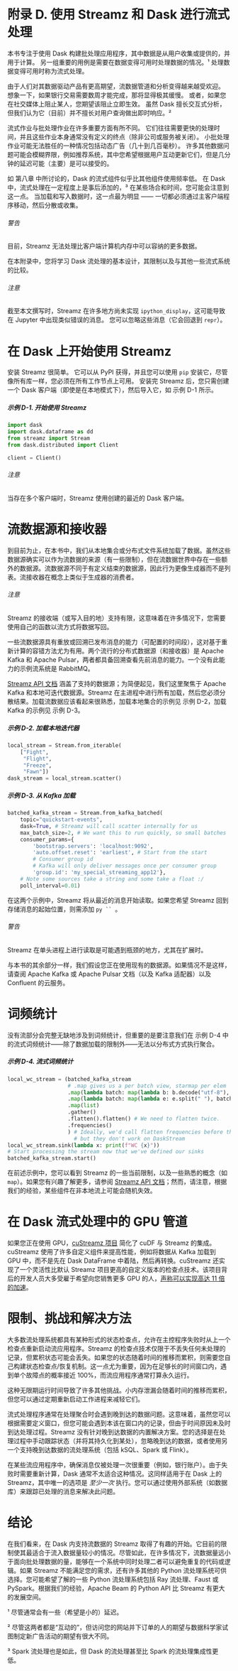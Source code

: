 # 附录 D. 使用 Streamz 和 Dask 进行流式处理

本书专注于使用 Dask 构建批处理应用程序，其中数据是从用户收集或提供的，并用于计算。 另一组重要的用例是需要在数据变得可用时处理数据的情况。¹ 处理数据变得可用时称为流式处理。

由于人们对其数据驱动产品有更高期望，流数据管道和分析变得越来越受欢迎。 想象一下，如果银行交易需要数周才能完成，那将显得极其缓慢。 或者，如果您在社交媒体上阻止某人，您期望该阻止立即生效。 虽然 Dask 擅长交互式分析，但我们认为它（目前）并不擅长对用户查询做出即时响应。²

流式作业与批处理作业在许多重要方面有所不同。 它们往往需要更快的处理时间，并且这些作业本身通常没有定义的终点（除非公司或服务被关闭）。 小批处理作业可能无法胜任的一种情况包括动态广告（几十到几百毫秒）。 许多其他数据问题可能会模糊界限，例如推荐系统，其中您希望根据用户互动更新它们，但是几分钟的延迟可能（主要）是可以接受的。

如 第八章 中所讨论的，Dask 的流式组件似乎比其他组件使用频率低。 在 Dask 中，流式处理在一定程度上是事后添加的，³ 在某些场合和时间，您可能会注意到这一点。 当加载和写入数据时，这一点最为明显 —— 一切都必须通过主客户端程序移动，然后分散或收集。

###### 警告

目前，Streamz 无法处理比客户端计算机内存中可以容纳的更多数据。

在本附录中，您将学习 Dask 流处理的基本设计，其限制以及与其他一些流式系统的比较。

###### 注意

截至本文撰写时，Streamz 在许多地方尚未实现 `ipython_display`，这可能导致在 Jupyter 中出现类似错误的消息。 您可以忽略这些消息（它会回退到 `repr`）。

# 在 Dask 上开始使用 Streamz

安装 Streamz 很简单。 它可以从 PyPI 获得，并且您可以使用 `pip` 安装它，尽管像所有库一样，您必须在所有工作节点上可用。 安装完 Streamz 后，您只需创建一个 Dask 客户端（即使是在本地模式下），然后导入它，如 示例 D-1 所示。

##### 示例 D-1\. 开始使用 Streamz

```py
import dask
import dask.dataframe as dd
from streamz import Stream
from dask.distributed import Client

client = Client()
```

###### 注意

当存在多个客户端时，Streamz 使用创建的最近的 Dask 客户端。

# 流数据源和接收器

到目前为止，在本书中，我们从本地集合或分布式文件系统加载了数据。虽然这些数据源确实可以作为流数据的来源（有一些限制），但在流数据世界中存在一些额外的数据源。流数据源不同于有定义结束的数据源，因此行为更像生成器而不是列表。流接收器在概念上类似于生成器的消费者。

###### 注意

Streamz 的接收端（或写入目的地）支持有限，这意味着在许多情况下，您需要使用自己的函数以流方式将数据写回。

一些流数据源具有重放或回溯已发布消息的能力（可配置的时间段），这对基于重新计算的容错方法尤为有用。两个流行的分布式数据源（和接收器）是 Apache Kafka 和 Apache Pulsar，两者都具备回溯查看先前消息的能力。一个没有此能力的示例流系统是 RabbitMQ。

[Streamz API 文档](https://oreil.ly/LOpPJ) 涵盖了支持的数据源；为简便起见，我们这里聚焦于 Apache Kafka 和本地可迭代数据源。Streamz 在主进程中进行所有加载，然后您必须分散结果。加载流数据应该看起来很熟悉，加载本地集合的示例见 示例 D-2，加载 Kafka 的示例见 示例 D-3。

##### 示例 D-2\. 加载本地迭代器

```py
local_stream = Stream.from_iterable(
    ["Fight",
     "Flight",
     "Freeze",
     "Fawn"])
dask_stream = local_stream.scatter()
```

##### 示例 D-3\. 从 Kafka 加载

```py
batched_kafka_stream = Stream.from_kafka_batched(
    topic="quickstart-events",
    dask=True, # Streamz will call scatter internally for us
    max_batch_size=2, # We want this to run quickly, so small batches
    consumer_params={
        'bootstrap.servers': 'localhost:9092',
        'auto.offset.reset': 'earliest', # Start from the start
        # Consumer group id
        # Kafka will only deliver messages once per consumer group
        'group.id': 'my_special_streaming_app12'},
    # Note some sources take a string and some take a float :/
    poll_interval=0.01) 
```

在这两个示例中，Streamz 将从最近的消息开始读取。如果您希望 Streamz 回到存储消息的起始位置，则需添加 ```py `` ```。

###### 警告

Streamz 在单头进程上进行读取是可能遇到瓶颈的地方，尤其在扩展时。

与本书的其余部分一样，我们假设您正在使用现有的数据源。如果情况不是这样，请查阅 Apache Kafka 或 Apache Pulsar 文档（以及 Kafka 适配器）以及 Confluent 的云服务。

# 词频统计

没有流部分会完整无缺地涉及到词频统计，但重要的是要注意我们在 示例 D-4 中的流式词频统计——除了数据加载的限制外——无法以分布式方式执行聚合。

##### 示例 D-4\. 流式词频统计

```py
local_wc_stream = (batched_kafka_stream
                   # .map gives us a per batch view, starmap per elem
                   .map(lambda batch: map(lambda b: b.decode("utf-8"), batch))
                   .map(lambda batch: map(lambda e: e.split(" "), batch))
                   .map(list)
                   .gather()
                   .flatten().flatten() # We need to flatten twice.
                   .frequencies()
                   ) # Ideally, we'd call flatten frequencies before the gather, 
                     # but they don't work on DaskStream
local_wc_stream.sink(lambda x: print(f"WC {x}"))
# Start processing the stream now that we've defined our sinks
batched_kafka_stream.start()
```

在前述示例中，您可以看到 Streamz 的一些当前限制，以及一些熟悉的概念（如 `map`）。如果您有兴趣了解更多，请参阅 [Streamz API 文档](https://oreil.ly/VpkEz)；然而，请注意，根据我们的经验，某些组件在非本地流上可能会随机失效。

# 在 Dask 流式处理中的 GPU 管道

如果您正在使用 GPU，[cuStreamz 项目](https://oreil.ly/QCk7O) 简化了 cuDF 与 Streamz 的集成。cuStreamz 使用了许多自定义组件来提高性能，例如将数据从 Kafka 加载到 GPU 中，而不是先在 Dask DataFrame 中着陆，然后再转换。cuStreamz 还实现了一个灵活性比默认 Streamz 项目更高的自定义版本的检查点技术。该项目背后的开发人员大多受雇于希望向您销售更多 GPU 的人，[声称可以实现高达 11 倍的加速](https://oreil.ly/6wUpB)。

# 限制、挑战和解决方法

大多数流处理系统都具有某种形式的状态检查点，允许在主控程序失败时从上一个检查点重新启动流应用程序。Streamz 的检查点技术仅限于不丢失任何未处理的记录，但累积状态可能会丢失。如果您的状态随着时间的推移而累积，则需要您自己构建状态检查点/恢复机制。这一点尤为重要，因为在足够长的时间窗口内，遇到单个故障点的概率接近 100%，而流应用程序通常打算永久运行。

这种无限期运行时间导致了许多其他挑战。小内存泄漏会随着时间的推移而累积，但您可以通过定期重新启动工作进程来减轻它们。

流式处理程序通常在处理聚合时会遇到晚到达的数据问题。这意味着，虽然您可以根据需要定义窗口，但您可能会遇到本该在窗口内的记录，但由于时间原因未及时到达处理过程。Streamz 没有针对晚到达数据的内置解决方案。您的选择是在处理过程中手动跟踪状态（并将其持久化到某处），忽略晚到达的数据，或者使用另一个支持晚到达数据的流处理系统（包括 kSQL、Spark 或 Flink）。

在某些流应用程序中，确保消息仅被处理一次很重要（例如，银行账户）。由于失败时需要重新计算，Dask 通常不太适合这种情况。这同样适用于在 Dask 上的 Streamz，其中唯一的选项是 *至少一次* 执行。您可以通过使用外部系统（如数据库）来跟踪已处理的消息来解决此问题。

# 结论

在我们看来，在 Dask 内支持流数据的 Streamz 取得了有趣的开始。它目前的限制使其最适合于流入数据量较小的情况。尽管如此，在许多情况下，流数据量远小于面向批处理数据的量，能够在一个系统中同时处理二者可以避免重复的代码或逻辑。如果 Streamz 不能满足您的需求，还有许多其他的 Python 流处理系统可供选择。您可能希望了解的一些 Python 流处理系统包括 Ray 流处理、Faust 或 PySpark。根据我们的经验，Apache Beam 的 Python API 比 Streamz 有更大的发展空间。

¹ 尽管通常会有一些（希望是小的）延迟。

² 尽管这两者都是“互动的”，但访问您的网站并下订单的人的期望与数据科学家试图制定新广告活动的期望有很大不同。

³ Spark 流处理也是如此，但 Dask 的流处理甚至比 Spark 的流处理集成性更低。
